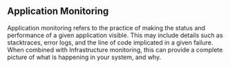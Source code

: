 ## Application Monitoring
Application monitoring refers to the practice of making the status and performance of a given application visible. This may include details such as stacktraces, error logs, and the line of code implicated in a given failure. When combined with Infrastructure monitoring, this can provide a complete picture of what is happening in your system, and why.
